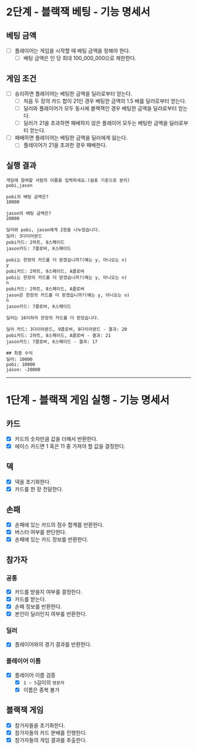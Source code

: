 # 2단계 - 블랙잭 베팅 - 기능 명세서

## 베팅 금액
- [ ] 플레이어는 게임을 시작할 때 배팅 금액을 정해야 한다.
  - [ ] 배팅 금액은 인 당 최대 100_000_000으로 제한한다.

## 게임 조건
- [ ] 승리하면 플레이어는 베팅한 금액을 딜러로부터 얻는다.
  - [ ] 처음 두 장의 카드 합이 21인 경우 베팅한 금액의 1.5 배를 딜러로부터 얻는다.
  - [ ] 딜러와 플레이어가 모두 동시에 블랙잭인 경우 베팅한 금액을 딜러로부터 얻는다.
  - [ ] 딜러가 21을 초과하면 패배하지 않은 플레이어 모두는 베팅한 금액을 딜러로부터 얻는다.
- [ ] 패배하면 플레이어는 베팅한 금액을 딜러에게 잃는다.
  - [ ] 플레이어가 21을 초과한 경우 패배한다.
  
## 실행 결과
```
게임에 참여할 사람의 이름을 입력하세요.(쉼표 기준으로 분리)
pobi,jason

pobi의 배팅 금액은?
10000

jason의 배팅 금액은?
20000

딜러와 pobi, jason에게 2장을 나누었습니다.
딜러: 3다이아몬드
pobi카드: 2하트, 8스페이드
jason카드: 7클로버, K스페이드

pobi는 한장의 카드를 더 받겠습니까?(예는 y, 아니오는 n)
y
pobi카드: 2하트, 8스페이드, A클로버
pobi는 한장의 카드를 더 받겠습니까?(예는 y, 아니오는 n)
n
pobi카드: 2하트, 8스페이드, A클로버
jason은 한장의 카드를 더 받겠습니까?(예는 y, 아니오는 n)
n
jason카드: 7클로버, K스페이드

딜러는 16이하라 한장의 카드를 더 받았습니다.

딜러 카드: 3다이아몬드, 9클로버, 8다이아몬드 - 결과: 20
pobi카드: 2하트, 8스페이드, A클로버 - 결과: 21
jason카드: 7클로버, K스페이드 - 결과: 17

## 최종 수익
딜러: 10000
pobi: 10000 
jason: -20000
```

---

# 1단계 - 블랙잭 게임 실행 - 기능 명세서

## 카드

- [x] 카드의 숫자만큼 값을 더해서 반환한다.
- [x] 에이스 카드면 1 혹은 11 중 가져야 할 값을 결정한다.

## 덱

- [x] 덱을 초기화한다.
- [x] 카드를 한 장 전달한다.

## 손패

- [x] 손패에 있는 카드의 점수 합계를 반환한다.
- [x] 버스터 여부를 판단한다.
- [x] 손패에 있는 카드 정보를 반환한다.

## 참가자

### 공통

- [x] 카드를 받을지 여부를 결정한다.
- [x] 카드를 받는다.
- [x] 손패 정보를 반환한다.
- [x] 본인이 딜러인지 여부를 반환한다.

### 딜러

- [x] 플레이어와의 경기 결과를 반환한다.

### 플레이어 이름

- [x] 플레이어 이름 검증
    - [x] `1 ~ 5`길이의 `영문자`
    - [x] 이름은 중복 불가

## 블랙잭 게임

- [x] 참가자들을 초기화한다.
- [x] 참가자들의 카드 분배를 진행한다.
- [x] 참가자들의 게임 결과를 추출한다.
